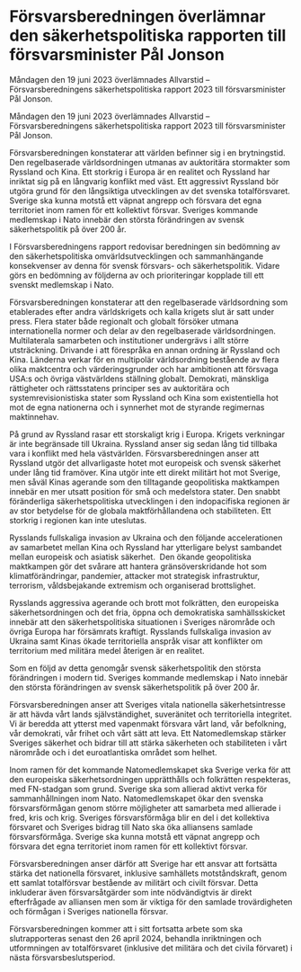 # Försvarsberedningen överlämnar den säkerhetspolitiska rapporten till försvarsminister Pål Jonson

Måndagen den 19 juni 2023 överlämnades Allvarstid – Försvarsberedningens säkerhetspolitiska rapport 2023 till försvarsminister Pål Jonson.

Måndagen den 19 juni 2023 överlämnades Allvarstid – Försvarsberedningens säkerhetspolitiska rapport 2023 till försvarsminister Pål Jonson.

Försvarsberedningen konstaterar att världen befinner sig i en brytningstid. Den regelbaserade världsordningen utmanas av auktoritära stormakter som Ryssland och Kina. Ett storkrig i Europa är en realitet och Ryssland har inriktat sig på en långvarig konflikt med väst. Ett aggressivt Ryssland bör utgöra grund för den långsiktiga utvecklingen av det svenska totalförsvaret. Sverige ska kunna motstå ett väpnat angrepp och försvara det egna territoriet inom ramen för ett kollektivt försvar. Sveriges kommande medlemskap i Nato innebär den största förändringen av svensk säkerhetspolitik på över 200 år.

I Försvarsberedningens rapport redovisar beredningen sin bedömning av den säkerhetspolitiska omvärldsutvecklingen och sammanhängande konsekvenser av denna för svensk försvars- och säkerhetspolitik. Vidare görs en bedömning av följderna av och prioriteringar kopplade till ett svenskt medlemskap i Nato.

Försvarsberedningen konstaterar att den regelbaserade världsordning som etablerades efter andra världskrigets och kalla krigets slut är satt under press. Flera stater både regionalt och globalt försöker utmana internationella normer och delar av den regelbaserade världsordningen. Multilaterala samarbeten och institutioner undergrävs i allt större utsträckning. Drivande i att förespråka en annan ordning är Ryssland och Kina. Länderna verkar för en multipolär världsordning bestående av flera olika maktcentra och värderingsgrunder och har ambitionen att försvaga USA:s och övriga västvärldens ställning globalt. Demokrati, mänskliga rättigheter och rättsstatens principer ses av auktoritära och systemrevisionistiska stater som Ryssland och Kina som existentiella hot mot de egna nationerna och i synnerhet mot de styrande regimernas maktinnehav.

På grund av Ryssland rasar ett storskaligt krig i Europa. Krigets verkningar är inte begränsade till Ukraina. Ryssland anser sig sedan lång tid tillbaka vara i konflikt med hela västvärlden. Försvarsberedningen anser att Ryssland utgör det allvarligaste hotet mot europeisk och svensk säkerhet under lång tid framöver. Kina utgör inte ett direkt militärt hot mot Sverige, men såväl Kinas agerande som den tilltagande geopolitiska maktkampen innebär en mer utsatt position för små och medelstora stater. Den snabbt föränderliga säkerhetspolitiska utvecklingen i den indopacifiska regionen är av stor betydelse för de globala maktförhållandena och stabiliteten. Ett storkrig i regionen kan inte uteslutas.

Rysslands fullskaliga invasion av Ukraina och den följande accelerationen av samarbetet mellan Kina och Ryssland har ytterligare belyst sambandet mellan europeisk och asiatisk säkerhet.  Den ökande geopolitiska maktkampen gör det svårare att hantera gränsöverskridande hot som klimatförändringar, pandemier, attacker mot strategisk infrastruktur, terrorism, våldsbejakande extremism och organiserad brottslighet.

Rysslands aggressiva agerande och brott mot folkrätten, den europeiska säkerhetsordningen och det fria, öppna och demokratiska samhällsskicket innebär att den säkerhetspolitiska situationen i Sveriges närområde och övriga Europa har försämrats kraftigt. Rysslands fullskaliga invasion av Ukraina samt Kinas ökade territoriella anspråk visar att konflikter om territorium med militära medel återigen är en realitet.

Som en följd av detta genomgår svensk säkerhetspolitik den största förändringen i modern tid. Sveriges kommande medlemskap i Nato innebär den största förändringen av svensk säkerhetspolitik på över 200 år.

Försvarsberedningen anser att Sveriges vitala nationella säkerhetsintresse är att hävda vårt lands självständighet, suveränitet och territoriella integritet. Vi är beredda att ytterst med vapenmakt försvara vårt land, vår befolkning, vår demokrati, vår frihet och vårt sätt att leva. Ett Natomedlemskap stärker Sveriges säkerhet och bidrar till att stärka säkerheten och stabiliteten i vårt närområde och i det euroatlantiska området som helhet.

Inom ramen för det kommande Natomedlemskapet ska Sverige verka för att den europeiska säkerhetsordningen upprätthålls och folkrätten respekteras, med FN-stadgan som grund. Sverige ska som allierad aktivt verka för sammanhållningen inom Nato. Natomedlemskapet ökar den svenska försvarsförmågan genom större möjligheter att samarbeta med allierade i fred, kris och krig. Sveriges försvarsförmåga blir en del i det kollektiva försvaret och Sveriges bidrag till Nato ska öka alliansens samlade försvarsförmåga. Sverige ska kunna motstå ett väpnat angrepp och försvara det egna territoriet inom ramen för ett kollektivt försvar.

Försvarsberedningen anser därför att Sverige har ett ansvar att fortsätta stärka det nationella försvaret, inklusive samhällets motståndskraft, genom ett samlat totalförsvar bestående av militärt och civilt försvar. Detta inkluderar även försvarsåtgärder som inte nödvändigtvis är direkt efterfrågade av alliansen men som är viktiga för den samlade trovärdigheten och förmågan i Sveriges nationella försvar.

Försvarsberedningen kommer att i sitt fortsatta arbete som ska slutrapporteras senast den 26 april 2024, behandla inriktningen och utformningen av totalförsvaret (inklusive det militära och det civila förvaret) i nästa försvarsbeslutsperiod.
